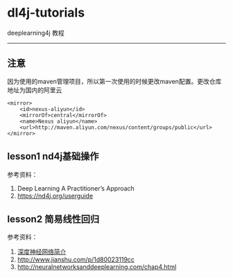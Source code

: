 # dl4j-tutorials

deeplearning4j 教程

---

## 注意
因为使用的maven管理项目，所以第一次使用的时候更改maven配置。更改仓库地址为国内的阿里云
```
<mirror>
	<id>nexus-aliyun</id>
	<mirrorOf>central</mirrorOf>
	<name>Nexus aliyun</name>
	<url>http://maven.aliyun.com/nexus/content/groups/public</url>
</mirror> 
```

## lesson1 nd4j基础操作

参考资料：

 1. Deep Learning A Practitioner’s Approach
 2. https://nd4j.org/userguide

## lesson2 简易线性回归

参考资料：

 1. [深度神经网络简介][1]
 1. http://www.jianshu.com/p/1d80023119cc
 2. http://neuralnetworksanddeeplearning.com/chap4.html


  [1]: https://deeplearning4j.org/cn/neuralnet-overview